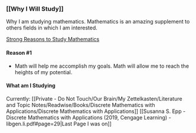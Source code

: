 ### [[Why I Will Study]]

Why I am studying mathematics. Mathematics is an amazing supplement to others fields in which I am interested.

[Strong Reasons to Study Mathematics ](https://www.youtube.com/watch?v=BsIWw1lWV-A&list=PLalSVsJOhiwAE2KVwHa8aGHK32emsnQnD&index=1)

#### Reason #1
- Math will help me accomplish my goals. Math will allow me to reach the heights of my potential.

#### What am I Studying
Currently: [[Private - Do Not Touch/Our Brain/My Zettelkasten/Literature and Topic Notes/Readwise/Books/Discrete Mathematics with Applications/Discrete Mathematics with Applications]] 
[[Susanna S. Epp - Discrete Mathematics with Applications (2019, Cengage Learning) - libgen.li.pdf#page=29|Last Page I was on]]
